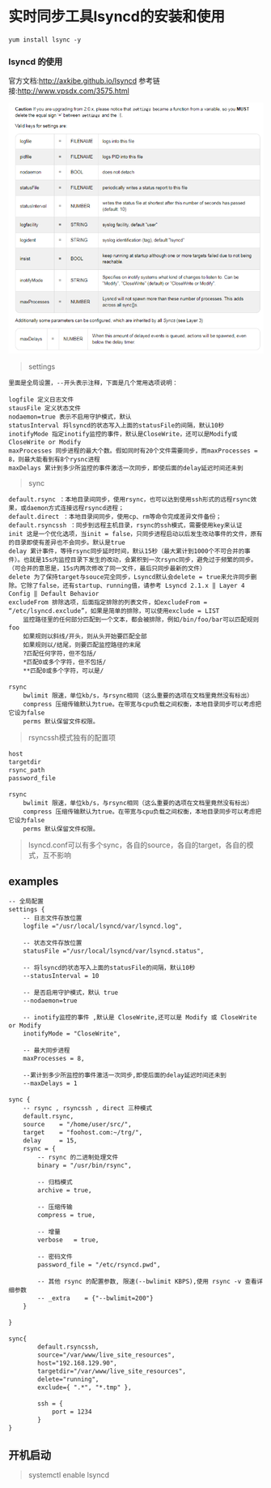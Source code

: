 # 实时同步工具lsyncd的安装和使用

```shell
yum install lsync -y
```
### lsyncd 的使用

官方文档:http://axkibe.github.io/lsyncd
参考链接:http://www.vpsdx.com/3575.html

![isettings](../../Image/lsyncd_settings.png)

> settings

    里面是全局设置，--开头表示注释，下面是几个常用选项说明：
    
    logfile 定义日志文件
    stausFile 定义状态文件
    nodaemon=true 表示不启用守护模式，默认
    statusInterval 将lsyncd的状态写入上面的statusFile的间隔，默认10秒
    inotifyMode 指定inotify监控的事件，默认是CloseWrite，还可以是Modify或CloseWrite or Modify
    maxProcesses 同步进程的最大个数。假如同时有20个文件需要同步，而maxProcesses = 8，则最大能看到有8个rysnc进程
    maxDelays 累计到多少所监控的事件激活一次同步，即使后面的delay延迟时间还未到



> sync

    default.rsync ：本地目录间同步，使用rsync，也可以达到使用ssh形式的远程rsync效果，或daemon方式连接远程rsyncd进程；
    default.direct ：本地目录间同步，使用cp、rm等命令完成差异文件备份；
    default.rsyncssh ：同步到远程主机目录，rsync的ssh模式，需要使用key来认证
    init 这是一个优化选项，当init = false，只同步进程启动以后发生改动事件的文件，原有的目录即使有差异也不会同步。默认是true
    delay 累计事件，等待rsync同步延时时间，默认15秒（最大累计到1000个不可合并的事件）。也就是15s内监控目录下发生的改动，会累积到一次rsync同步，避免过于频繁的同步。（可合并的意思是，15s内两次修改了同一文件，最后只同步最新的文件）
    delete 为了保持target与souce完全同步，Lsyncd默认会delete = true来允许同步删除。它除了false，还有startup、running值，请参考 Lsyncd 2.1.x ‖ Layer 4 Config ‖ Default Behavior
    excludeFrom 排除选项，后面指定排除的列表文件，如excludeFrom = “/etc/lsyncd.exclude”，如果是简单的排除，可以使用exclude = LIST
        监控路径里的任何部分匹配到一个文本，都会被排除，例如/bin/foo/bar可以匹配规则foo
        如果规则以斜线/开头，则从头开始要匹配全部
        如果规则以/结尾，则要匹配监控路径的末尾
        ?匹配任何字符，但不包括/
        *匹配0或多个字符，但不包括/
        **匹配0或多个字符，可以是/
        
    rsync
        bwlimit 限速，单位kb/s，与rsync相同（这么重要的选项在文档里竟然没有标出）
        compress 压缩传输默认为true。在带宽与cpu负载之间权衡，本地目录同步可以考虑把它设为false
        perms 默认保留文件权限。

> rsyncssh模式独有的配置项

    host
    targetdir
    rsync_path
    password_file
    
    rsync
        bwlimit 限速，单位kb/s，与rsync相同（这么重要的选项在文档里竟然没有标出）
        compress 压缩传输默认为true。在带宽与cpu负载之间权衡，本地目录同步可以考虑把它设为false
        perms 默认保留文件权限。

> lsyncd.conf可以有多个sync，各自的source，各自的target，各自的模式，互不影响

## examples


```
-- 全局配置 
settings {
    -- 日志文件存放位置
    logfile ="/usr/local/lsyncd/var/lsyncd.log",
 
    -- 状态文件存放位置
    statusFile ="/usr/local/lsyncd/var/lsyncd.status",
 
    -- 将lsyncd的状态写入上面的statusFile的间隔，默认10秒
    --statusInterval = 10
 
    -- 是否启用守护模式，默认 true
    --nodaemon=true 
 
    -- inotify监控的事件 ,默认是 CloseWrite,还可以是 Modify 或 CloseWrite or Modify
    inotifyMode = "CloseWrite",
 
    -- 最大同步进程
    maxProcesses = 8,
 
    --累计到多少所监控的事件激活一次同步,即使后面的delay延迟时间还未到
    --maxDelays = 1

sync {
    -- rsync , rsyncssh , direct 三种模式
    default.rsync,
    source    = "/home/user/src/",
    target    = "foohost.com:~/trg/",
    delay     = 15, 
    rsync = {
        -- rsync 的二进制处理文件
        binary = "/usr/bin/rsync",
 
	    -- 归档模式
        archive = true,
 
	    -- 压缩传输
        compress = true,
 
	    -- 增量
        verbose   = true,
 
	    -- 密码文件
        password_file = "/etc/rsyncd.pwd",
 
	    -- 其他 rsync 的配置参数, 限速(--bwlimit KBPS),使用 rsync -v 查看详细参数
        -- _extra    = {"--bwlimit=200"}
    }

}

sync{
        default.rsyncssh,
        source="/var/www/live_site_resources",
        host="192.168.129.90",
        targetdir="/var/www/live_site_resources",
        delete="running",
        exclude={ ".*", "*.tmp" },

        ssh = {
            port = 1234
        }
}
```

## 开机启动
> systemctl enable lsyncd